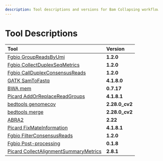 ```yaml
---
description: Tool descriptions and versions for Bam Collapsing workflow
---
```


# Tool Descriptions

| Tool | Version |
| :--- | :--- |
| [Fgbio GroupReadsByUmi](https://github.com/msk-access/cwl-commandlinetools/tree/develop/fgbio_group_reads_by_umi_1.2.0) | **1.2.0** |
| [Fgbio CollectDuplexSeqMetrics](https://github.com/msk-access/cwl-commandlinetools/tree/develop/fgbio_collect_duplex_seq_metrics_1.2.0) | **1.2.0** |
| [Fgbio CallDuplexConsensusReads](https://github.com/msk-access/cwl-commandlinetools/tree/develop/fgbio_call_duplex_consensus_reads_1.2.0) | **1.2.0** |
| [GATK SamToFastq](https://github.com/msk-access/cwl-commandlinetools/tree/develop/gatk_sam_to_fastq_4.1.8.0) | **4.1.8.0** |
| [BWA mem](https://github.com/msk-access/cwl-commandlinetools/tree/develop/bwa_mem_0.7.17) | **0.7.17** |
| [Picard AddOrReplaceReadGroups](https://github.com/msk-access/cwl-commandlinetools/tree/develop/picard_add_or_replace_read_groups_4.1.8.1) | **4.1.8.1** |
| [bedtools genomecov](https://github.com/msk-access/cwl-commandlinetools/tree/develop/bedtools_genomecov_v2.28.0_cv2) | **2.28.0\_cv2** |
| [bedtools merge](https://github.com/msk-access/cwl-commandlinetools/tree/develop/bedtools_merge_v2.28.0_cv2) | **2.28.0\_cv2** |
| [ABRA2](https://github.com/msk-access/cwl-commandlinetools/tree/develop/abra2_2.22) | **2.22** |
| [Picard FixMateInformation](https://github.com/msk-access/cwl-commandlinetools/tree/develop/picard_fix_mate_information_4.1.8.1) | **4.1.8.1** |
| [Fgbio FilterConsensusReads](https://github.com/msk-access/cwl-commandlinetools/tree/develop/fgbio_filter_consensus_reads_1.2.0) | **1.2.0** |
| [Fgbio Post-processing](https://github.com/msk-access/cwl-commandlinetools/tree/develop/fgbio_postprocessing_simplex_filter_0.1.8) | **0.1.8** |
| [Picard CollectAlignmentSummaryMetrics](https://github.com/mskcc/cwl-commandlinetools/tree/develop/picard_collect_alignment_summary_metrics_2.8.1) | **2.8.1** |

